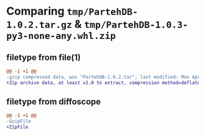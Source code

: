 # Comparing `tmp/PartehDB-1.0.2.tar.gz` & `tmp/PartehDB-1.0.3-py3-none-any.whl.zip`

## filetype from file(1)

```diff
@@ -1 +1 @@
-gzip compressed data, was "PartehDB-1.0.2.tar", last modified: Mon Apr 17 01:18:03 2023, max compression
+Zip archive data, at least v2.0 to extract, compression method=deflate
```

## filetype from diffoscope

```diff
@@ -1 +1 @@
-GzipFile
+ZipFile
```

